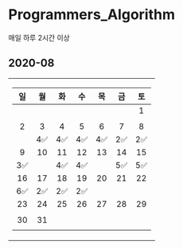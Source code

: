 # Programmers_Algorithm
매일 하루 2시간 이상

## 2020-08
<table>
<tr><td>
  
|일|월|화|수|목|금|토|
|:-:|:-:|:-:|:-:|:-:|:-:|:-:|
|||||||1|
||||||||
|2|3|4|5|6|7|8|
||4✅|4✅|4✅|4✅|2✅|2✅|
|9|10|11|12|13|14|15|
|3✅||4✅|4✅||5✅|5✅|
|16|17|18|19|20|21|22|
|6✅|2✅|2✅|2✅||||
|23|24|25|26|27|28|29|
||||||||
|30|31||||||
||||||||

</td></tr>
</table>
